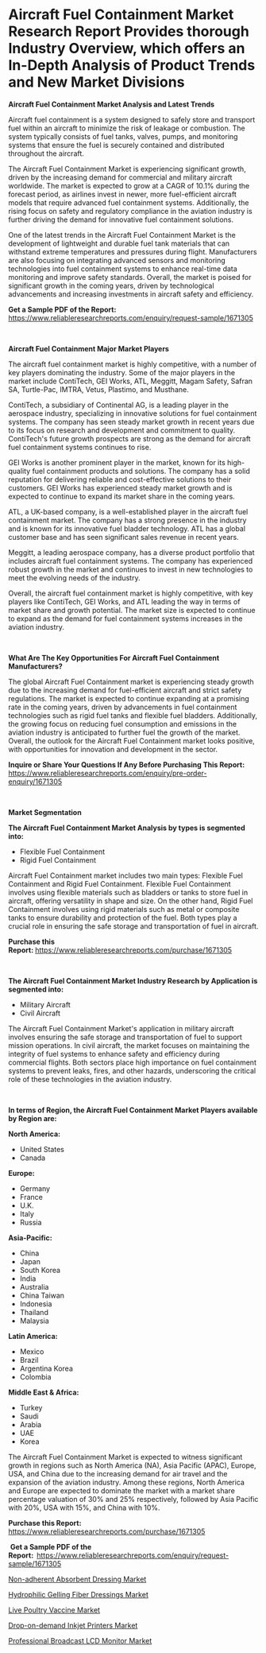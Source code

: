 <p><h1>Aircraft Fuel Containment Market Research Report Provides thorough Industry Overview, which offers an In-Depth Analysis of Product Trends and New Market Divisions</h1></p><p><strong>Aircraft Fuel Containment Market Analysis and Latest Trends</strong></p>
<p><p>Aircraft fuel containment is a system designed to safely store and transport fuel within an aircraft to minimize the risk of leakage or combustion. The system typically consists of fuel tanks, valves, pumps, and monitoring systems that ensure the fuel is securely contained and distributed throughout the aircraft.</p><p>The Aircraft Fuel Containment Market is experiencing significant growth, driven by the increasing demand for commercial and military aircraft worldwide. The market is expected to grow at a CAGR of 10.1% during the forecast period, as airlines invest in newer, more fuel-efficient aircraft models that require advanced fuel containment systems. Additionally, the rising focus on safety and regulatory compliance in the aviation industry is further driving the demand for innovative fuel containment solutions.</p><p>One of the latest trends in the Aircraft Fuel Containment Market is the development of lightweight and durable fuel tank materials that can withstand extreme temperatures and pressures during flight. Manufacturers are also focusing on integrating advanced sensors and monitoring technologies into fuel containment systems to enhance real-time data monitoring and improve safety standards. Overall, the market is poised for significant growth in the coming years, driven by technological advancements and increasing investments in aircraft safety and efficiency.</p></p>
<p><strong>Get a Sample PDF of the Report:&nbsp;</strong> <a href="https://www.reliableresearchreports.com/enquiry/request-sample/1671305">https://www.reliableresearchreports.com/enquiry/request-sample/1671305</a></p>
<p>&nbsp;</p>
<p><strong>Aircraft Fuel Containment Major Market Players</strong></p>
<p><p>The aircraft fuel containment market is highly competitive, with a number of key players dominating the industry. Some of the major players in the market include ContiTech, GEI Works, ATL, Meggitt, Magam Safety, Safran SA, Turtle-Pac, IMTRA, Vetus, Plastimo, and Musthane.</p><p>ContiTech, a subsidiary of Continental AG, is a leading player in the aerospace industry, specializing in innovative solutions for fuel containment systems. The company has seen steady market growth in recent years due to its focus on research and development and commitment to quality. ContiTech's future growth prospects are strong as the demand for aircraft fuel containment systems continues to rise.</p><p>GEI Works is another prominent player in the market, known for its high-quality fuel containment products and solutions. The company has a solid reputation for delivering reliable and cost-effective solutions to their customers. GEI Works has experienced steady market growth and is expected to continue to expand its market share in the coming years.</p><p>ATL, a UK-based company, is a well-established player in the aircraft fuel containment market. The company has a strong presence in the industry and is known for its innovative fuel bladder technology. ATL has a global customer base and has seen significant sales revenue in recent years.</p><p>Meggitt, a leading aerospace company, has a diverse product portfolio that includes aircraft fuel containment systems. The company has experienced robust growth in the market and continues to invest in new technologies to meet the evolving needs of the industry.</p><p>Overall, the aircraft fuel containment market is highly competitive, with key players like ContiTech, GEI Works, and ATL leading the way in terms of market share and growth potential. The market size is expected to continue to expand as the demand for fuel containment systems increases in the aviation industry.</p></p>
<p>&nbsp;</p>
<p><strong>What Are The Key Opportunities For Aircraft Fuel Containment Manufacturers?</strong></p>
<p><p>The global Aircraft Fuel Containment market is experiencing steady growth due to the increasing demand for fuel-efficient aircraft and strict safety regulations. The market is expected to continue expanding at a promising rate in the coming years, driven by advancements in fuel containment technologies such as rigid fuel tanks and flexible fuel bladders. Additionally, the growing focus on reducing fuel consumption and emissions in the aviation industry is anticipated to further fuel the growth of the market. Overall, the outlook for the Aircraft Fuel Containment market looks positive, with opportunities for innovation and development in the sector.</p></p>
<p><strong>Inquire or Share Your Questions If Any Before Purchasing This Report:</strong> <a href="https://www.reliableresearchreports.com/enquiry/pre-order-enquiry/1671305">https://www.reliableresearchreports.com/enquiry/pre-order-enquiry/1671305</a></p>
<p>&nbsp;</p>
<p><strong>Market Segmentation</strong></p>
<p><strong>The Aircraft Fuel Containment Market Analysis by types is segmented into:</strong></p>
<p><ul><li>Flexible Fuel Containment</li><li>Rigid Fuel Containment</li></ul></p>
<p><p>Aircraft Fuel Containment market includes two main types: Flexible Fuel Containment and Rigid Fuel Containment. Flexible Fuel Containment involves using flexible materials such as bladders or tanks to store fuel in aircraft, offering versatility in shape and size. On the other hand, Rigid Fuel Containment involves using rigid materials such as metal or composite tanks to ensure durability and protection of the fuel. Both types play a crucial role in ensuring the safe storage and transportation of fuel in aircraft.</p></p>
<p><strong>Purchase this Report:&nbsp;</strong><a href="https://www.reliableresearchreports.com/purchase/1671305">https://www.reliableresearchreports.com/purchase/1671305</a></p>
<p>&nbsp;</p>
<p><strong>The Aircraft Fuel Containment Market Industry Research by Application is segmented into:</strong></p>
<p><ul><li>Military Aircraft</li><li>Civil Aircraft</li></ul></p>
<p><p>The Aircraft Fuel Containment Market's application in military aircraft involves ensuring the safe storage and transportation of fuel to support mission operations. In civil aircraft, the market focuses on maintaining the integrity of fuel systems to enhance safety and efficiency during commercial flights. Both sectors place high importance on fuel containment systems to prevent leaks, fires, and other hazards, underscoring the critical role of these technologies in the aviation industry.</p></p>
<p>&nbsp;</p>
<p><strong>In terms of Region, the Aircraft Fuel Containment Market Players available by Region are:</strong></p>
<p>
    <p> <strong> North America: </strong>
        <ul>
            <li>United States</li>
            <li>Canada</li>
        </ul>
        </p> 
    <p> <strong> Europe: </strong>
        <ul>
            <li>Germany</li>
            <li>France</li>
            <li>U.K.</li>
            <li>Italy</li>
            <li>Russia</li>
        </ul>
        </p> 
    <p> <strong> Asia-Pacific: </strong>
        <ul>
            <li>China</li>
            <li>Japan</li>
            <li>South Korea</li>
            <li>India</li>
            <li>Australia</li>
            <li>China Taiwan</li>
            <li>Indonesia</li>
            <li>Thailand</li>
            <li>Malaysia</li>
        </ul>
        </p> 
    <p> <strong> Latin America: </strong>
        <ul>
            <li>Mexico</li>
            <li>Brazil</li>
            <li>Argentina Korea</li>
            <li>Colombia</li>
        </ul>
        </p> 
    <p> <strong> Middle East & Africa: </strong>
        <ul>
            <li>Turkey</li>
            <li>Saudi</li>
            <li>Arabia</li>
            <li>UAE</li>
            <li>Korea</li>
        </ul>
    </p>
    </p>
<p><p>The Aircraft Fuel Containment Market is expected to witness significant growth in regions such as North America (NA), Asia Pacific (APAC), Europe, USA, and China due to the increasing demand for air travel and the expansion of the aviation industry. Among these regions, North America and Europe are expected to dominate the market with a market share percentage valuation of 30% and 25% respectively, followed by Asia Pacific with 20%, USA with 15%, and China with 10%.</p></p>
<p><strong>Purchase this Report: </strong><a href="https://www.reliableresearchreports.com/purchase/1671305">https://www.reliableresearchreports.com/purchase/1671305</a></p>
<p>&nbsp;<strong>Get a Sample PDF of the Report:&nbsp;&nbsp;</strong><a href="https://www.reliableresearchreports.com/enquiry/request-sample/1671305">https://www.reliableresearchreports.com/enquiry/request-sample/1671305</a></p>
<p><strong></strong></p>
<p><p><a href="https://github.com/timeliteaut/Market-Research-Report-List-1/blob/main/non-adherent-absorbent-dressing-market.md">Non-adherent Absorbent Dressing Market</a></p><p><a href="https://github.com/bobicer/Market-Research-Report-List-2/blob/main/hydrophilic-gelling-fiber-dressings-market.md">Hydrophilic Gelling Fiber Dressings Market</a></p><p><a href="https://github.com/NorbertYates/Market-Research-Report-List-3/blob/main/live-poultry-vaccine-market.md">Live Poultry Vaccine Market</a></p><p><a href="https://github.com/prosalinda88/Market-Research-Report-List-3/blob/main/drop-on-demand-inkjet-printers-market.md">Drop-on-demand Inkjet Printers Market</a></p><p><a href="https://github.com/globismark/Market-Research-Report-List-2/blob/main/professional-broadcast-lcd-monitor-market.md">Professional Broadcast LCD Monitor Market</a></p></p>